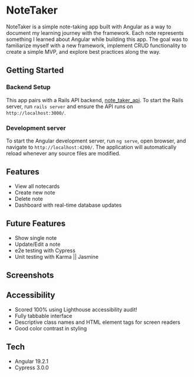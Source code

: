 # NoteTaker

NoteTaker is a simple note-taking app built with Angular as a way to document my learning journey with the framework. Each note represents something I learned about Angular while building this app. The goal was to familiarize myself with a new framework, implement CRUD functionality to create a simple MVP, and explore best practices along the way.

## Getting Started
### Backend Setup
This app pairs with a Rails API backend, [note_taker_api](https://github.com/jchirch/note_taker_api). 
To start the Rails server, run `rails server` and ensure the API runs on `http://localhost:3000/`.

### Development server

To start the Angular development server, run `ng serve`, open browser, and navigate to `http://localhost:4200/`.
The application will automatically reload whenever any source files are modified.

## Features
- View all notecards
- Create new note
- Delete note
- Dashboard with real-time database updates

## Future Features
- Show single note
- Update/Edit a note
- e2e testing with Cypress
- Unit testing with Karma || Jasmine

## Screenshots



## Accessibility
- Scored 100% using Lighthouse accessibility audit!
- Fully tabbable interface
- Descriptive class names and HTML element tags for screen readers
- Good color contrast in styling

## Tech 
- Angular 19.2.1
- Cypress 3.0.0
